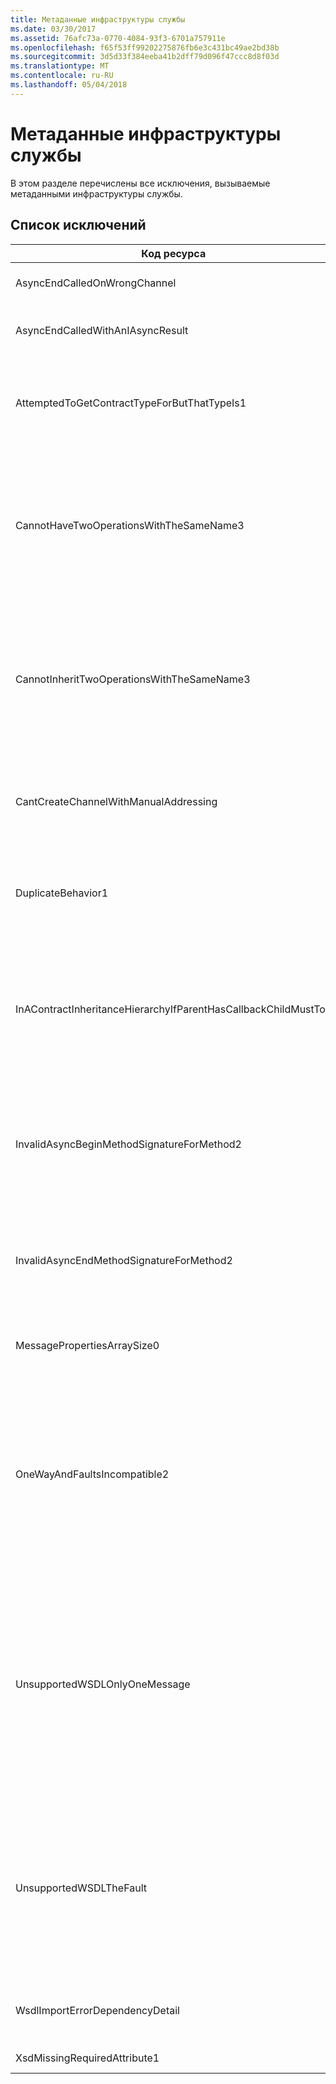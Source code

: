```yaml
---
title: Метаданные инфраструктуры службы
ms.date: 03/30/2017
ms.assetid: 76afc73a-0770-4084-93f3-6701a757911e
ms.openlocfilehash: f65f53ff99202275876fb6e3c431bc49ae2bd38b
ms.sourcegitcommit: 3d5d33f384eeba41b2dff79d096f47ccc8d8f03d
ms.translationtype: MT
ms.contentlocale: ru-RU
ms.lasthandoff: 05/04/2018
---
```

# <a name="service-framework-metadata"></a>Метаданные инфраструктуры службы
В этом разделе перечислены все исключения, вызываемые метаданными инфраструктуры службы.  
  
## <a name="exception-list"></a>Список исключений  
  
|Код ресурса|Строка ресурса|  
|-------------------|---------------------|  
|AsyncEndCalledOnWrongChannel|Асинхронный метод End вызван для неправильного канала.|  
|AsyncEndCalledWithAnIAsyncResult|Асинхронный метод End вызван с использованием IAsyncResult из другого метода Begin.|  
|AttemptedToGetContractTypeForButThatTypeIs1|Предпринята попытка получить тип контракта для указанного объекта. Этот тип отличен от типа ServiceContract и не наследуется от ServiceContract.|  
|CannotHaveTwoOperationsWithTheSameName3|В одном контракте не допускается иметь две операции с одинаковым именем. Указанные методы в указанном типе нарушают это правило. Измените имя одной из операций путем изменения имени метода или с помощью свойства Name атрибута OperationContractAttribute.|  
|CannotInheritTwoOperationsWithTheSameName3|Нельзя наследовать две различные операции с одинаковым именем. Указанная операция из указанных контрактов нарушает это правило. Измените имя одной из операций путем изменения имени метода или с помощью свойства Name атрибута OperationContractAttribute.|  
|CantCreateChannelWithManualAddressing|Не удается создать канал для контракта, который требует запрос-ответ и привязку с ручной адресацией, но поддерживает только дуплексную связь.|  
|DuplicateBehavior1|Не удается добавить значение в коллекцию. Коллекция уже содержит объект этого типа. Эта коллекция поддерживает только по одному экземпляру каждого типа.|  
|InAContractInheritanceHierarchyIfParentHasCallbackChildMustToo|Поскольку указанный базовый контракт службы имеет указанный контракт обратного вызова, указанный производный контракт службы должен также задавать либо указанный тип, либо производный тип контракта обратного вызова.|  
|InvalidAsyncBeginMethodSignatureForMethod2|Недопустимая подпись асинхронного метода Begin для указанного метода в указанном типе ServiceContract. Метод Begin должен получать в качестве последних двух аргументов AsyncCallback и некоторый объект, а возвращать IAsyncResult.|  
|InvalidAsyncEndMethodSignatureForMethod2|Недопустимая подпись асинхронного метода End для указанного метода в указанном типе ServiceContract. Метод End должен получать IAsyncResult в качестве последнего аргумента.|  
|MessagePropertiesArraySize0|Переданный массив не имеет достаточно места для размещения всех свойств, принадлежащих этой коллекции.|  
|OneWayAndFaultsIncompatible2|Указанный метод в указанном типе отмечен как IsOneWay=true и объявляет один или более атрибутов FaultContractAttributes. Односторонние методы не могут объявлять атрибуты FaultContractAttributes. Для устранения ошибки измените значение IsOneWay на false или удалите атрибуты FaultContractAttributes.|  
|UnsupportedWSDLOnlyOneMessage|Неподдерживаемый WSDL. Для сообщений об ошибках поддерживается только одна часть сообщения. Данное сообщение об ошибке ссылается на несколько частей сообщения. Если возможен доступ к файлу WSDL с правом редактирования, можно устранить неполадку путем удаления дополнительных частей сообщения, чтобы сообщение об ошибке ссылалось только на одну часть.|  
|UnsupportedWSDLTheFault|Неподдерживаемый WSDL. Часть сообщения об ошибке должна ссылаться на некоторый элемент. Данное сообщение об ошибке не ссылается на элемент. Если возможен доступ к файлу WSDL с правом редактирования, можно устранить неполадку ссылкой на элемент схемы, используя атрибут элемента.|  
|WsdlImportErrorDependencyDetail|Ошибка при импорте указанного объекта, от которого зависит другое указанное значение. Также указан Xpath.|  
|XsdMissingRequiredAttribute1|Отсутствует указанный обязательный атрибут.|
